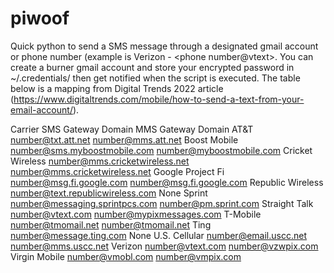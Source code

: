 # piwoof

Quick python to send a SMS message through a designated gmail account or phone number (example is Verizon - <phone number@vtext>. You can create a burner gmail account and store your encrypted password in ~/.credentials/ then get notified when the script is executed. The table below is a mapping from Digital Trends 2022 article (https://www.digitaltrends.com/mobile/how-to-send-a-text-from-your-email-account/).


Carrier	          SMS Gateway Domain	              MMS Gateway Domain
AT&T	            number@txt.att.net	              number@mms.att.net
Boost Mobile	    number@sms.myboostmobile.com      number@myboostmobile.com
Cricket Wireless  number@mms.cricketwireless.net	  number@mms.cricketwireless.net
Google Project Fi number@msg.fi.google.com	        number@msg.fi.google.com
Republic Wireless number@text.republicwireless.com	None
Sprint	          number@messaging.sprintpcs.com	  number@pm.sprint.com
Straight Talk	    number@vtext.com	                number@mypixmessages.com
T-Mobile	        number@tmomail.net	              number@tmomail.net
Ting	            number@message.ting.com	          None
U.S. Cellular	    number@email.uscc.net	            number@mms.uscc.net
Verizon	          number@vtext.com	                number@vzwpix.com
Virgin Mobile	    number@vmobl.com	  number@vmpix.com
